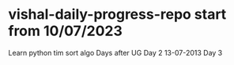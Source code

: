 # vishal-daily-progress-repo start from 10/07/2023 
Learn python tim sort algo
Days after UG
Day 2 
13-07-2013 Day 3 